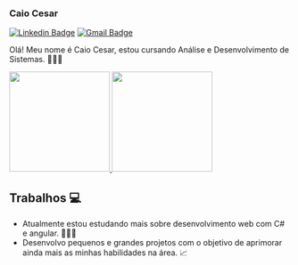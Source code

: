 ### Caio Cesar
[![Linkedin Badge](https://img.shields.io/badge/-Caio%20Cesar-ad0c5a?style=flat-square&logo=Linkedin&logoColor=white&link=https://www.linkedin.com/in/caio-cesar-da-silva-louren%C3%A7o-a5b947159/)](https://www.linkedin.com/in/caio-cesar-da-silva-louren%C3%A7o-a5b947159/) 
[![Gmail Badge](https://img.shields.io/badge/-caiocesarjck@gmail.com-ad0c5a?style=flat-square&logo=Gmail&logoColor=white&link=mailto:caiocesarjck@gmail.com)](mailto:caiocesarjck@gmail.com)

Olá! Meu nome é Caio Cesar, estou cursando Análise e Desenvolvimento de Sistemas. 👨🏼‍🎓

<div align="left">
  <a href="https://github.com/caio2296">
    <img height="180em" src="https://github-readme-stats-git-masterrstaa-rickstaa.vercel.app/api?username=caio2296&show_icons=true&theme=radical&include_all_commits=true&count_private=true"/>
    <img height="180em" src=https://github-readme-stats-git-masterrstaa-rickstaa.vercel.app/api/top-langs/?username=caio2296&layout=compact&langs_count=7&theme=radical"/>
  </a>
</div>

## Trabalhos 💻

 * Atualmente estou estudando mais sobre desenvolvimento web com C# e angular. 👨🏼‍💻
 * Desenvolvo pequenos e grandes projetos com o objetivo de aprimorar ainda mais as minhas habilidades na área. 📈

<!--
**caio2296/caio2296** is a ✨ _special_ ✨ repository because its `README.md` (this file) appears on your GitHub profile.

Here are some ideas to get you started:

- 🔭 I’m currently working on ...
- 🌱 I’m currently learning ...
- 👯 I’m looking to collaborate on ...
- 🤔 I’m looking for help with ...
- 💬 Ask me about ...
- 📫 How to reach me: ...
- 😄 Pronouns: ...
- ⚡ Fun fact: ...
-->
